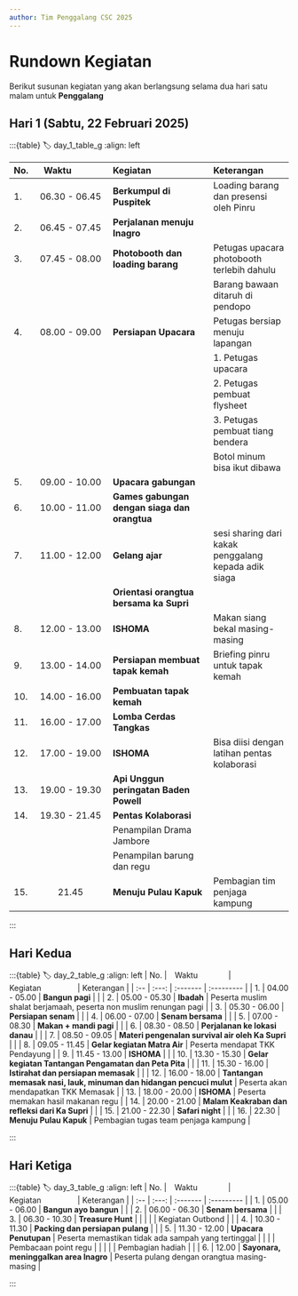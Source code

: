 ```yaml
---
author: Tim Penggalang CSC 2025
---
```


# Rundown Kegiatan
Berikut susunan kegiatan yang akan berlangsung selama dua hari satu malam untuk **Penggalang**

## Hari 1 (Sabtu, 22 Februari 2025)
:::{table}
:label: day_1_table_g
:align: left

| No. | ⠀Waktu⠀⠀⠀⠀⠀ | Kegiatan⠀⠀⠀⠀⠀⠀ | Keterangan |
| :-- | :---: | :------- | :--------- |
| 1.  | 06.30 - 06.45 | **Berkumpul di Puspitek** | Loading barang dan presensi oleh Pinru |
| 2.  | 06.45 - 07.45 | **Perjalanan menuju Inagro** | |
| 3.  | 07.45 - 08.00 | **Photobooth dan loading barang** | Petugas upacara photobooth terlebih dahulu |
|   |  |  | Barang bawaan ditaruh di pendopo |
| 4.  | 08.00 - 09.00 | **Persiapan Upacara** | Petugas bersiap menuju lapangan |
|   |  |  | 1. Petugas upacara |
|   |  |  | 2. Petugas pembuat flysheet |
|   |  |  | 3. Petugas pembuat tiang bendera |
|   |  |  | Botol minum bisa ikut dibawa |
| 5.  | 09.00 - 10.00 | **Upacara gabungan** | |
| 6.  | 10.00 - 11.00 | **Games gabungan dengan siaga dan orangtua** | |
| 7.  | 11.00 - 12.00 | **Gelang ajar** | sesi sharing dari kakak penggalang kepada adik siaga |
|   |  | **Orientasi orangtua bersama ka Supri** |  |
| 8.  | 12.00 - 13.00 | **ISHOMA** | Makan siang bekal masing-masing |
| 9.  | 13.00 - 14.00 | **Persiapan membuat tapak kemah** | Briefing pinru untuk tapak kemah |
| 10. | 14.00 - 16.00 | **Pembuatan tapak kemah** | |
| 11. | 16.00 - 17.00 | **Lomba Cerdas Tangkas** | |
| 12. | 17.00 - 19.00 | **ISHOMA** | Bisa diisi dengan latihan pentas kolaborasi |
| 13. | 19.00 - 19.30 | **Api Unggun peringatan Baden Powell** | |
| 14. | 19.30 - 21.45 | **Pentas Kolaborasi** | |
|  |  | Penampilan Drama Jambore | |
|  |  | Penampilan barung dan regu | |
| 15. | 21.45 | **Menuju Pulau Kapuk** | Pembagian tim penjaga kampung |

:::

## Hari Kedua
:::{table}
:label: day_2_table_g
:align: left
| No. | ⠀Waktu⠀⠀⠀⠀⠀ | Kegiatan⠀⠀⠀⠀⠀⠀ | Keterangan |
| :-- | :---: | :------- | :--------- |
| 1.  | 04.00 - 05.00 | **Bangun pagi** |  |
| 2.  | 05.00 - 05.30 | **Ibadah** | Peserta muslim shalat berjamaah, peserta non muslim renungan pagi |
| 3.  | 05.30 - 06.00 | **Persiapan senam** | |
| 4.  | 06.00 - 07.00 | **Senam bersama** | |
| 5.  | 07.00 - 08.30 | **Makan + mandi pagi** | |
| 6.  | 08.30 - 08.50 | **Perjalanan ke lokasi danau** | |
| 7.  | 08.50 - 09.05 | **Materi pengenalan survival air oleh Ka Supri** | |
| 8.  | 09.05 - 11.45 | **Gelar kegiatan Matra Air** | Peserta mendapat TKK Pendayung |
| 9.  | 11.45 - 13.00 | **ISHOMA** | |
| 10. | 13.30 - 15.30 | **Gelar kegiatan Tantangan Pengamatan dan Peta Pita** | |
| 11. | 15.30 - 16.00 | **Istirahat dan persiapan memasak** | |
| 12. | 16.00 - 18.00 | **Tantangan memasak nasi, lauk, minuman dan hidangan pencuci mulut** | Peserta akan mendapatkan TKK Memasak |
| 13. | 18.00 - 20.00 | **ISHOMA** | Peserta memakan hasil makanan regu |
| 14. | 20.00 - 21.00 | **Malam Keakraban dan refleksi dari Ka Supri** | |
| 15. | 21.00 - 22.30 | **Safari night** | |
| 16. | 22.30 | **Menuju Pulau Kapuk** | Pembagian tugas team penjaga kampung |

:::

## Hari Ketiga
:::{table}
:label: day_3_table_g
:align: left
| No. | ⠀Waktu⠀⠀⠀⠀⠀ | Kegiatan⠀⠀⠀⠀⠀⠀ | Keterangan |
| :-- | :---: | :------- | :--------- |
| 1.  | 05.00 - 06.00 | **Bangun ayo bangun** |  |
| 2.  | 06.00 - 06.30 | **Senam bersama** |  |
| 3.  | 06.30 - 10.30 | **Treasure Hunt** |  |
|  |  | Kegiatan Outbond |  |
| 4.  | 10.30 - 11.30 | **Packing dan persiapan pulang** |  |
| 5.  | 11.30 - 12.00 | **Upacara Penutupan** | Peserta memastikan tidak ada sampah yang tertinggal |
|  |  | Pembacaan point regu |  |
|  |  | Pembagian hadiah |  |
| 6.  | 12.00 | **Sayonara, meninggalkan area Inagro** | Peserta pulang dengan orangtua masing-masing |

:::
